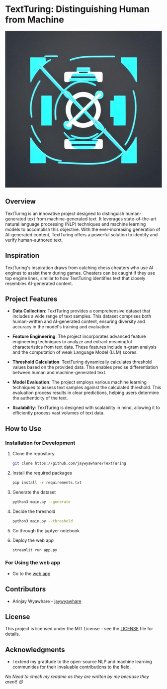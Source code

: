 # TextTuring: Distinguishing Human from Machine

<p align="center">
  <img src="image.jpeg" alt="TextTuring Logo">
</p>

## Overview

TextTuring is an innovative project designed to distinguish human-generated text from machine-generated text. It leverages state-of-the-art natural language processing (NLP) techniques and machine learning models to accomplish this objective. With the ever-increasing generation of AI-generated content, TextTuring offers a powerful solution to identify and verify human-authored text.

## Inspiration

TextTuring's inspiration draws from catching chess cheaters who use AI engines to assist them during games. Cheaters can be caught if they use top engine lines, similar to how TextTuring identifies text that closely resembles AI-generated content.

## Project Features

- **Data Collection**: TextTuring provides a comprehensive dataset that includes a wide range of text samples. This dataset comprises both human-written and AI-generated content, ensuring diversity and accuracy in the model's training and evaluation.

- **Feature Engineering**: The project incorporates advanced feature engineering techniques to analyze and extract meaningful characteristics from text data. These features include n-gram analysis and the computation of weak Language Model (LLM) scores.

- **Threshold Calculation**: TextTuring dynamically calculates threshold values based on the provided data. This enables precise differentiation between human and machine-generated text.

- **Model Evaluation**: The project employs various machine learning techniques to assess text samples against the calculated threshold. This evaluation process results in clear predictions, helping users determine the authenticity of the text.

- **Scalability**: TextTuring is designed with scalability in mind, allowing it to efficiently process vast volumes of text data.

## How to Use

### Installation for Development

1. Clone the repository

    ```bash
    git clone https://github.com/jaywyawhare/TextTuring
    ```

1. Install the required packages

    ```bash
    pip install -r requirements.txt
    ```

1. Generate the dataset

    ```bash
    python3 main.py --generate
    ```

1. Decide the threshold

    ```bash
    python3 main.py --threshold
    ```

1. Go through the juptyer notebook

1. Deploy the web app

    ```bash
    streamlit run app.py
    ```

### For Using the web app

- Go to the [web app](https://arinjay.me)


## Contributors

- Arinjay Wyawhare - [jaywyawhare](https://github.com/jaywyawhare)

## License

This project is licensed under the MIT License - see the [LICENSE](LICENSE) file for details.

## Acknowledgments

- I extend my gratitude to the open-source NLP and machine learning communities for their invaluable contributions to the field.

_No Need to check my readme as they are written by me because they arent! 😉_ 